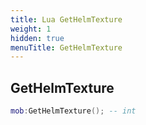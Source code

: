 ```yaml
---
title: Lua GetHelmTexture
weight: 1
hidden: true
menuTitle: GetHelmTexture
---
```

## GetHelmTexture
```lua
mob:GetHelmTexture(); -- int
```